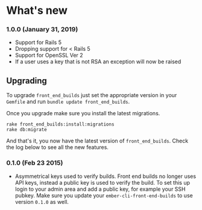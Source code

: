 # What's new

### 1.0.0 (January 31, 2019)
* Support for Rails 5
* Dropping support for < Rails 5
* Support for OpenSSL Ver 2
* If a user uses a key that is not RSA an exception will now be raised

## Upgrading

To upgrade ``front_end_builds`` just set the appropriate version in your
``Gemfile`` and run ``bundle update front_end_builds``.

Once you upgrade make sure you install the latest migrations.

```
rake front_end_builds:install:migrations
rake db:migrate
```

And that's it, you now have the latest version of ``front_end_builds``.
Check the log below to see all the new features.


### 0.1.0 (Feb 23 2015)

* Asymmetrical keys used to verify builds.
  Front end builds no longer uses API keys, instead a public key is used
  to verify the build. To set this up login to your admin area and add a
  public key, for example your SSH pubkey. Make sure you update your
  ``ember-cli-front-end-builds`` to use version `0.1.0` as well.



